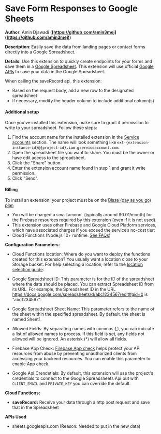 # Save Form Responses to Google Sheets

**Author**: Amin Djawadi (**[https://github.com/amin3mej](https://github.com/amin3mej)**)

**Description**: Easily save the data from landing pages or contact forms directly into a Google Spreadsheet.

**Details**:  Use this extension to quickly create endpoints for your forms and save them in a [Google Spreadsheet](https://www.google.com/sheets/about). This extension will use official [Google APIs](https://developers.google.com/sheets/api/quickstart/nodejs) to save your data in the Google Spreadsheet.

When calling the saveRecord api, this extension:

- Based on the request body, add a new row to the designated spreadsheet
- If necessary, modify the header column to include additional column(s)
 
#### Additional setup

Once you've installed this extension, make sure to grant it permission to write to your spreadsheet. Follow these steps:

1. Find the account name for the installed extension in the [Service accounts](https://console.cloud.google.com/iam-admin/serviceaccounts) section. The name will look something like `ext-{extension-instance-id}@{project-id}.iam.gserviceaccount.com`.
2. Open the spreadsheet file you want to share. You must be the owner or have edit access to the spreadsheet.
3. Click the "Share" button.
4. Enter the extension account name found in step 1 and grant it write permission.
5. Click "Send".

#### Billing

To install an extension, your project must be on the [Blaze (pay as you go) plan](https://firebase.google.com/pricing)

- You will be charged a small amount (typically around $0.01/month) for the Firebase resources required by this extension (even if it is not used).
- This extension uses other Firebase and Google Cloud Platform services, which have associated charges if you exceed the service’s no-cost tier:
- Cloud Functions (Node.js 10+ runtime. [See FAQs](https://firebase.google.com/support/faq#extensions-pricing))

**Configuration Parameters:**

- Cloud Functions location: Where do you want to deploy the functions created for this extension? You usually want a location close to your Storage bucket. For help selecting a location, refer to the [location selection guide](https://firebase.google.com/docs/functions/locations).

- Google Spreadsheet ID: This parameter is for the ID of the spreadsheet where the data should be placed. You can extract Spreadsheet ID from its URL. For example, the Spreadsheet ID in the URL https://docs.google.com/spreadsheets/d/abc1234567/edit#gid=0 is "abc1234567".

- Google Spreadsheet Sheet Name: This parameter refers to the name of the sheet within the specified spreadsheet. By default, the sheet is named Sheet1.

- Allowed Fields: By separating names with commas (,), you can indicate a list of allowed names to process. If this field is set, any fields not allowed will be ignored. An asterisk (*) will allow all fields.

- Firebase App Check: [Firebase App check](https://firebase.google.com/docs/app-check) helps protect your API resources from abuse by preventing unauthorized clients from accessing your backend resources. You can enable this parameter to enable App check.

- Google Api Crendetials: By default, this extension will use the project's credentials to connect to the Google Spreadsheets Api but with `CLIENT_EMAIL` and `PRIVATE_KEY` you can override the default.

**Cloud Functions:**

- **saveRecord:** Receive your data through a http post request and save that in the Spreadsheet

**APIs Used**:

- sheets.googleapis.com (Reason: Needed to put in the new data)
